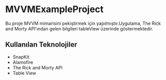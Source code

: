 # MVVMExampleProject


Bu proje MVVM mimarisini pekiştirmek için yapılmıştır.Uygulama, The Rick and Morty API'ından gelen bilgileri tableView üzerinde göstermektedir.


## Kullanılan Teknolojiler
- SnapKit
- Alamofire
- The Rick and Morty API
- Table View




